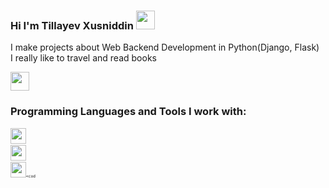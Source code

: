 ### Hi I'm Tillayev Xusniddin <img src="https://media.giphy.com/media/hvRJCLFzcasrR4ia7z/giphy.gif"    width="30px">

I make projects about Web Backend Development in Python(Django, Flask) <br/>
I really like to travel and read books

<a href="https://www.instagram.com/xusniddin13_04/"> 
<img src="https://freelogopng.com/images/all_img/1658586823instagram-logo-transparent.png" width="30px">
</a>

<br />

### Programming Languages and Tools I work with:

<code><img src="https://static-00.iconduck.com/assets.00/python-icon-2048x2048-lhgnpljc.png" height="25px"><code>
<code><img src="https://w7.pngwing.com/pngs/453/470/png-transparent-python-brands-icon.png" height="25px"><code>
<code><img src="https://w7.pngwing.com/pngs/453/470/png-transparent-python-brands-icon.png" height="25px"><cod

